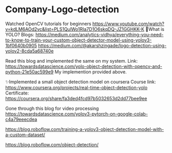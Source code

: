 # Company-Logo-detection
Watched OpenCV tutorials for beginners https://www.youtube.com/watch?v=kdLM6AOd2vc&list=PLS1QulWo1RIa7D1O6skqDQ-JZ1GGHKK-K
🤗What is YOLO?
Blogs: 
https://medium.com/analytics-vidhya/everything-you-need-to-know-to-train-your-custom-object-detector-model-using-yolov3-1bf0640b0905
https://medium.com/@akarshzingade/logo-detection-using-yolov2-8cda5a68740e

Read this blog and implemented the same on my system.
Link: https://towardsdatascience.com/yolo-object-detection-with-opencv-and-python-21e50ac599e9
My implemention provided above.

✨Implemented a small object detection model on coursera 
Course link: https://www.coursera.org/projects/real-time-object-detection-yolo
Certificate: https://coursera.org/share/fa3ded4fcd97b5032653d2dd77bee9ee

Gone through this blog for video processing
https://towardsdatascience.com/yolov3-pytorch-on-google-colab-c4a79eeecdea


https://blog.roboflow.com/training-a-yolov3-object-detection-model-with-a-custom-dataset/



https://blog.roboflow.com/object-detection/
